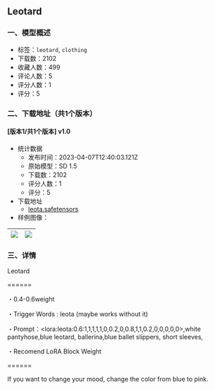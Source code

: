 ## Leotard
### 一、模型概述

- 标签：`leotard`, `clothing`
- 下载数：2102
- 收藏人数：499
- 评论人数：5
- 评分人数：1
- 评分：5

### 二、下载地址（共1个版本）

#### [版本1/共1个版本] v1.0

- 统计数据
  - 发布时间：2023-04-07T12:40:03.121Z
  - 原始模型：SD 1.5
  - 下载数：2102
  - 评分人数：1
  - 评分：5
- 下载地址
  - [leota.safetensors](https://civitai.com/api/download/models/39093)
- 样例图像：

| <img src="https://image.civitai.com/xG1nkqKTMzGDvpLrqFT7WA/71155676-75c8-46eb-16db-805a15fc7100/width=450/433182.jpeg" /> | <img src="https://image.civitai.com/xG1nkqKTMzGDvpLrqFT7WA/044cf03a-6181-417f-4ca7-7b1c43a44800/width=450/433165.jpeg" /> |
| ---- | ---- |


### 三、详情
<p>Leotard</p><p>======</p><p>・0.4-0.6weight</p><p>・Trigger Words : leota (maybe works without it)</p><p>・Prompt：&lt;lora:leota:0.6:1,1,1,1,1,0,0.2,0,0.8,1,1,0.2,0,0,0,0,0&gt;,white pantyhose,blue leotard, ballerina,blue ballet slippers, short sleeves,</p><p>・Recomend LoRA Block Weight</p><p>======</p><p>If you want to change your mood, change the color from blue to pink.</p><p></p>